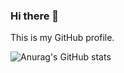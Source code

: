 ### Hi there 👋
This is my GitHub profile.

<!--
**nicolastrada/nicolastrada** is a ✨ _special_ ✨ repository because its `README.md` (this file) appears on your GitHub profile.

Here are some ideas to get you started:

- 🔭 I’m currently working on ...
- 🌱 I’m currently learning ...
- 👯 I’m looking to collaborate on ...
- 🤔 I’m looking for help with ...
- 💬 Ask me about ...
- 📫 How to reach me: ...
- 😄 Pronouns: ...
- ⚡ Fun fact: ...


[![Top Langs](https://github-readme-stats.vercel.app/api/top-langs/?username=nicolastrada&theme=dark)](https://github.com/nicolastrada/github-readme-stats)
-->

![Anurag's GitHub stats](https://github-readme-stats.vercel.app/api?username=nicolastrada&show_icons=true&theme=dark)
